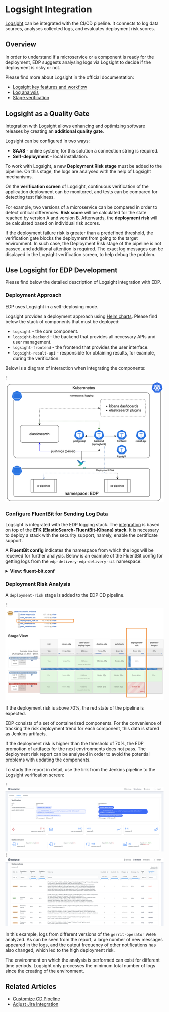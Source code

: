 # Logsight Integration

[Logsight](https://logsight.ai/) can be integrated with the CI/CD pipeline. It connects to log data sources, analyses collected logs, and evaluates deployment risk scores.

## Overview

In order to understand if a microservice or a component is ready for the deployment, EDP suggests analysing logs via Logsight to decide if the deployment is risky or not.

Please find more about Logsight in the official documentation:

* [Logsight key features and workflow](https://docs.logsight.ai/#/?id=key-features)
* [Log analysis](https://docs.logsight.ai/#/auto_logging/overview)
* [Stage verification](https://docs.logsight.ai/#/stage_verification/overview)

## Logsight as a Quality Gate

Integration with Logsight allows enhancing and optimizing software releases by creating an **additional quality gate**.

Logsight can be configured in two ways:

* **SAAS** - online system; for this solution a connection string is required.
* **Self-deployment** - local installation.

To work with Logsight, a new **Deployment Risk stage** must be added to the pipeline. On this stage, the logs are analysed with the help of Logsight mechanisms.

On the **verification screen** of Logsight, continuous verification of the application deployment can be monitored, and tests can be compared for detecting test flakiness.

For example, two versions of a microservice can be compared in order to detect critical differences. **Risk score** will be calculated for the state reached by version A and version B. Afterwards, the **deployment risk** will be calculated based on individual risk scores.

If the deployment failure risk is greater than a predefined threshold, the verification gate blocks the deployment from going to the target environment. In such case, the Deployment Risk stage of the pipeline is not passed, and additional attention is required. The exact log messages can be displayed in the Logsight verification screen, to help debug the problem.

## Use Logsight for EDP Development

Please find below the detailed description of Logsight integration with EDP.

### Deployment Approach

EDP uses Logsight in a self-deploying mode.

Logsight provides a deployment approach using [Helm charts](https://github.com/aiops/helm-chart-logsight). Please find below the stack of components that must be deployed:

* `logsight` - the core component.
* `logsight-backend` - the backend that provides all necessary APIs and user management.
* `logsight-frontend` - the frontend that provides the user interface.
* `logsight-result-api` - responsible for obtaining results, for example, during the verification.

Below is a diagram of interaction when integrating the components:

  !![Logsight Structure](../assets/operator-guide/logsight-structue.png "Logsight Structure")

### Configure FluentBit for Sending Log Data

Logsight is integrated with the EDP logging stack. The [integration](https://docs.logsight.ai/#/integration/fluentbit) is based on top of the **EFK (ElasticSearch-FluentBit-Kibana) stack**. It is necessary to deploy a stack with the security support, namely, enable the certificate support.

A **FluentBit config** indicates the namespace from which the logs will be received for further analysis. Below is an example of the FluentBit config for getting logs from the `edp-delivery-edp-delivery-sit` namespace:

<details>
<summary><b>View: fluent-bit.conf</b></summary>

```yaml
[INPUT]
    Name              tail
    Tag               kube.sit.*
    Path              /var/log/containers/*edp-delivery-edp-delivery-sit*.log
    Parser            docker
    Mem_Buf_Limit     5MB
    Skip_Long_Lines   Off
    Refresh_Interval  10

[FILTER]
    Name                kubernetes
    Match               kube.sit.*
    Kube_URL            https://kubernetes.default.svc:443
    Kube_CA_File        /var/run/secrets/kubernetes.io/serviceaccount/ca.crt
    Kube_Token_File     /var/run/secrets/kubernetes.io/serviceaccount/token
    Kube_Tag_Prefix     kube.sit.var.log.containers.
    Merge_Log           Off
    K8S-Logging.Parser  On
    K8S-Logging.Exclude On

[FILTER]
    Name nest
    Match kube.sit.*
    Operation lift
    Nested_under kubernetes
    Add_prefix kubernetes.

[FILTER]
    Name modify
    Match kube.sit.*
    Copy kubernetes.container_name tags.container
    Copy log message
    Copy kubernetes.container_image tags.image
    Copy kubernetes.namespace_name tags.namespace

[FILTER]
    Name nest
    Match kube.sit.*
    Operation nest
    Wildcard kubernetes.*
    Nested_under kubernetes
    Remove_prefix kubernetes.

[OUTPUT]
    Name            es
    Match           kube.sit.*
    Host            elasticsearch-master
    Port            9200
    HTTP_User elastic
    HTTP_Passwd *****
    Logstash_Format On
    Logstash_Prefix sit
    Time_Key        @timestamp
    Type            flb_type
    Replace_Dots    On
    Retry_Limit     False

[OUTPUT]
    Match kube.sit.*
    Name  http
    Host logsight-backend
    Port 8080
    http_User logsight@example.com
    http_Passwd *****
    uri /api/v1/logs/singles
    Format json
    json_date_format iso8601
    json_date_key timestamp

```
</details>

### Deployment Risk Analysis

A `deployment-risk` stage is added to the EDP CD pipeline.

!![Deployment Risk](../assets/operator-guide/deployment-risk.png "Deployment Risk")

If the deployment risk is above 70%, the red state of the pipeline is expected.

EDP consists of a set of containerized components. For the convenience of tracking the risk deployment trend for each component, this data is stored as Jenkins artifacts.

If the deployment risk is higher than the threshold of 70%, the EDP promotion of artifacts for the next environments does not pass.
The deployment risk report can be analysed in order to avoid the potential problems with updating the components.

To study the report in detail, use the link from the Jenkins pipeline to the Logsight verification screen:

!![Logsight Insights](../assets/operator-guide/logsight-insights-1.png "Logsight Insights")
!![Logsight Insights](../assets/operator-guide/logsight-insights-2.png "Logsight Insights")

In this example, logs from different versions of the `gerrit-operator` were analyzed. As can be seen from the report, a large number of new messages appeared in the logs, and the output frequency of other notifications has also changed, which led to the high deployment risk.

The environment on which the analysis is performed can exist for different time periods. Logsight only processes the minimum total number of logs since the creating of the environment.

## Related Articles

* [Customize CD Pipeline](../user-guide/customize-cd-pipeline.md)
* [Adjust Jira Integration](jira-integration.md)
